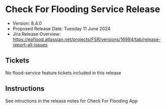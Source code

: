 # Check For Flooding Service Release

* Version: 8.4.0
* Proposed Release Date: Tuesday 11 June 2024
* Jira Release Overview: https://eaflood.atlassian.net/projects/FSR/versions/16984/tab/release-report-all-issues

## Tickets


  No flood-service feature tickets included in this release


## Instructions

See intructions in the release notes for Check For Flooding App
